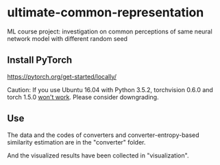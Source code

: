 # ultimate-common-representation

ML course project: investigation on common perceptions of same neural network model with different random seed

## Install PyTorch
https://pytorch.org/get-started/locally/

Caution: If you use Ubuntu 16.04 with Python 3.5.2, torchvision 0.6.0 and torch 1.5.0 [won't work](https://github.com/pytorch/vision/issues/2132). Please consider downgrading.

## Use
The data and the codes of converters and converter-entropy-based similarity estimation are in the "converter" folder.

And the visualized results have been collected in "visualization".
